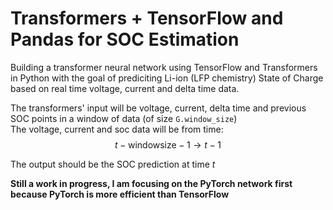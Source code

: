 # Transformers + TensorFlow and Pandas for SOC Estimation

Building a transformer neural network using TensorFlow and Transformers in Python with the goal of prediciting Li-ion (LFP chemistry) State of Charge based on real time voltage, current and delta time data.

The transformers' input will be voltage, current, delta time and previous SOC points in a window of data (of size ```G.window_size```) <br>
The voltage, current and soc data will be from time: $$t - \text{windowsize} - 1 \rightarrow t - 1$$

The output should be the SOC prediction at time $t$

**Still a work in progress, I am focusing on the PyTorch network first because PyTorch is more efficient than TensorFlow**
